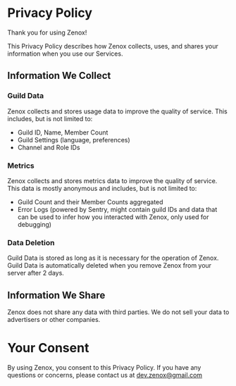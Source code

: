 # Privacy Policy

Thank you for using Zenox!

This Privacy Policy describes how Zenox collects, uses, and shares your information when you use our Services.

## Information We Collect

### Guild Data

Zenox collects and stores usage data to improve the quality of service. This includes, but is not limited to:

- Guild ID, Name, Member Count
- Guild Settings (language, preferences)
- Channel and Role IDs

### Metrics

Zenox collects and stores metrics data to improve the quality of service. This data is mostly anonymous and includes, but is not limited to:

- Guild Count and their Member Counts aggregated
- Error Logs (powered by Sentry, might contain guild IDs and data that can be used to infer how you interacted with Zenox, only used for debugging)

### Data Deletion

Guild Data is stored as long as it is necessary for the operation of Zenox. Guild Data is automatically deleted when you remove Zenox from your server after 2 days.

## Information We Share

Zenox does not share any data with third parties. We do not sell your data to advertisers or other companies.

# Your Consent

By using Zenox, you consent to this Privacy Policy. If you have any questions or concerns, please contact us at [dev.zenox@gmail.com](mailto:dev.zenox@gmail.com)